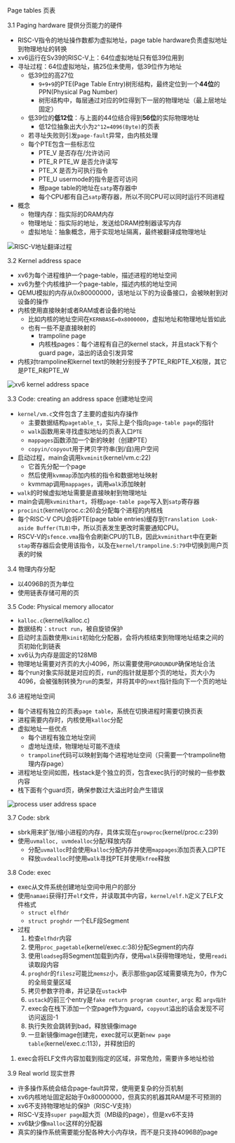 Page tables 页表

3.1 Paging hardware 提供分页能力的硬件

- RISC-V指令的地址操作数都为虚拟地址，page table hardware负责虚拟地址到物理地址的转换
- xv6运行在Sv39的RISC-V上：64位虚拟地址只有低39位用到
- 寻址过程：64位虚拟地址，搞25位未使用，低39位作为地址
  - 低39位的高27位
    - `9+9+9`的PTE(Page Table Entry)树形结构，最终定位到一个**44位**的PPN(Physical Pag Number)
    - 树形结构中，每层通过对应的9位得到下一层的物理地址（最上层地址固定）
  - 低39位的**低12位**：与上面的44位结合得到**56位**的实际物理地址
    - 低12位抽象出大小为`2^12=4096(Byte)`的页表
  - 若寻址失败则引发`page-fault`异常，由内核处理
  - 每个PTE包含一些标志位
    - PTE_V 是否存在/允许访问
    - PTE_R PTE_W 是否允许读写
    - PTE_X 是否为可执行指令
    - PTE_U usermode的指令是否可访问
    - 根page table的地址在`satp`寄存器中
    - 每个CPU都有自己`satp`寄存器，所以不同CPU可以同时运行不同进程
- 概念
  - 物理内存：指实际的DRAM内存
  - 物理地址：指实际的地址，发送给DRAM控制器读写内存
  - 虚拟地址：抽象概念，用于实现地址隔离，最终被翻译成物理地址

![RISC-V地址翻译过程](RISC-V%20address%20translation%20details.png)

3.2 Kernel address space

- xv6为每个进程维护一个page-table，描述进程的地址空间
- xv6为整个内核维护一个page-table，描述内核的地址空间
- QEMU模拟的内存从0x80000000，该地址以下的为设备接口，会被映射到对设备的操作
- 内核使用直接映射或者RAM或者设备的地址
  - 比如内核的地址空间在`KERNBASE=0x8000000`，虚拟地址和物理地址皆如此
  - 也有一些不是直接映射的
    - trampoline page
    - 内核栈pages：每个进程有自己的kernel stack，并且stack下有个guard page，溢出的话会引发异常
- 内核对trampoline和kernel text的映射分别授予了PTE_R和PTE_X权限，其它是PTE_R和PTE_W

![xv6 kernel address space](xv6%20kernel%20address%20space.png)

3.3 Code: creating an address space 创建地址空间

- `kernel/vm.c`文件包含了主要的虚拟内存操作
  - 主要数据结构`pagetable_t`，实际上是个指向`page-table page`的指针
  - `walk`函数用来寻找虚拟地址的页表入口`PTE`
  - `mappages`函数添加一个新的映射（创建PTE）
  - `copyin/copyout`用于拷贝字符串(到/自)用户空间
- 启动过程，main会调用`kvminit`(kernel/vm.c:22)
  - 它首先分配一个page
  - 然后使用`kvmmap`添加内核的指令和数据地址映射
  - kvmmap调用`mappages`，调用`walk`添加映射
- `walk`的时候虚拟地址需要是直接映射到物理地址
- main会调用`kvminithart`，将根`page-table page`写入到`satp`寄存器
- `procinit`(kernel/proc.c:26)会分配每个进程的内核栈
- 每个RISC-V CPU会将PTE(page table entries)缓存到`Translation Look-aside Buffer(TLB)`中，所以页表发生更改时需要通知CPU。
- RSCV-V的`sfence.vma`指令会刷新CPU的TLB，因此`kvminithart`中在更新`stap`寄存器后会使用该指令，以及在`kernel/trampoline.S:79`中切换到用户页表的时候

3.4 物理内存分配

- 以4096B的页为单位
- 使用链表存储可用的页

3.5 Code: Physical memory allocator

- `kalloc.c`(kernel/kalloc.c)
- 数据结构：`struct run`，被自旋锁保护
- 启动时主函数使用`kinit`初始化分配器，会将内核结束到物理地址结束之间的页初始化到链表
- xv6认为内存是固定的128MB
- 物理地址需要对齐页的大小4096，所以需要使用`PGROUNDUP`确保地址合法
- 每个run对象实际就是对应的页，run的指针就是那个页的地址，页大小为4096，会被强制转换为`run`的类型，并将其中的`next`指针指向下一个页的地址

3.6 进程地址空间

- 每个进程有独立的页表`page table`，系统在切换进程时需要切换页表
- 进程需要内存时，内核使用`kalloc`分配
- 虚拟地址一些优点
  - 每个进程有独立地址空间
  - 虚地址连续，物理地址可能不连续
  - `trampoline`代码可以映射到每个进程地址空间（只需要一个trampoline物理内存page）
- 进程地址空间如图，栈stack是个独立的页，包含exec执行的时候的一些参数内容
- 栈下面有个guard页，确保参数过大溢出时会产生错误

![process user address space](process%20user%20address%20space.jpg)

3.7 Code: sbrk

- sbrk用来扩张/缩小进程的内存，具体实现在`growproc`(kernel/proc.c:239)
- 使用`uvmalloc, uvmdealloc`分配/释放内存
  - 分配`uvmalloc`时会使用`kalloc`分配内存并使用`mappages`添加页表入口PTE
  - 释放`uvdealloc`时使用`walk`寻找PTE并使用`kfree`释放

3.8 Code: exec

- exec从文件系统创建地址空间中用户的部分
- 使用`namaei`获得打开`elf`文件，并读取其中内容，`kernel/elf.h`定义了ELF文件格式
  - `struct elfhdr`
  - `struct proghdr` 一个ELF段Segment
- 过程
  1. 检查`elfhdr`内容
  2. 使用`proc_pagetable`(kernel/exec.c:38)分配Segment的内存
  3. 使用`loadseg`将Segment加载到内存，使用`walk`获得物理地址，使用`readi`读取段内容
  4. `proghdr`的`filesz`可能比`memsz`小，表示那些gap区域需要填充为0，作为C的全局变量区域
  5. 拷贝参数字符串，并记录在`ustack`中
  6. `ustack`的前三个entry是`fake return program counter`, `argc` 和 `argv指针`
  7. exec会在栈下添加一个空page作为guard，`copyout`溢出的话会发现不可访问返回-1
  8. 执行失败会跳转到bad，释放镜像image
  9. 一旦新镜像image创建完，exec就可以更新`new page table`(kernel/exec.c:113)，并释放旧的
1.  exec会将ELF文件内容加载到指定的区域，非常危险，需要许多地址检验

3.9 Real world 现实世界

- 许多操作系统会结合page-fault异常，使用更复杂的分页机制
- xv6内核地址固定起始于0x80000000，但真实的机器其RAM是不可预测的
- xv6不支持物理地址的保护（RISC-V支持）
- RISC-V支持`super page`超大页（MB级的page），但是xv6不支持
- xv6缺少像`malloc`这样的分配器
- 真实的操作系统需要能分配各种大小内存块，而不是只支持4096B的page
